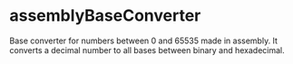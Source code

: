 # assemblyBaseConverter
Base converter for numbers between 0 and 65535 made in assembly. It converts a decimal number to all bases between binary and hexadecimal.